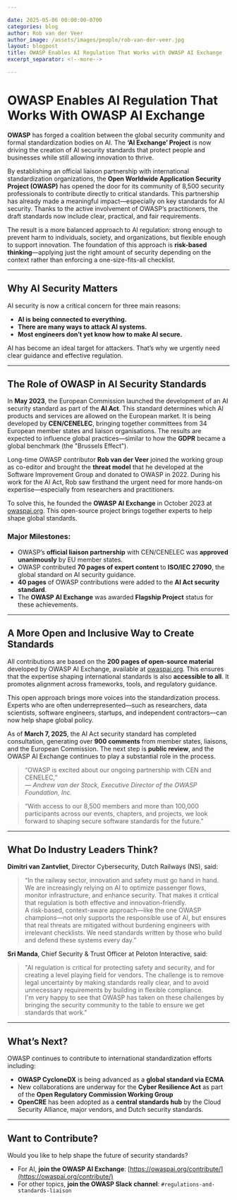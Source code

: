 ```yaml
---

date: 2025-05-06 00:00:00-0700
categories: blog
author: Rob van der Veer
author_image: /assets/images/people/rob-van-der-veer.jpg
layout: blogpost
title: OWASP Enables AI Regulation That Works with OWASP AI Exchange
excerpt_separator: <!--more-->

---
```


# OWASP Enables AI Regulation That Works With OWASP AI Exchange

**OWASP** has forged a coalition between the global security community and formal standardization bodies on AI. The **‘AI Exchange’ Project** is now driving the creation of AI security standards that protect people and businesses while still allowing innovation to thrive.

By establishing an official liaison partnership with international standardization organizations, the **Open Worldwide Application Security Project (OWASP)** has opened the door for its community of 8,500 security professionals to contribute directly to critical standards. This partnership has already made a meaningful impact—especially on key standards for AI security. Thanks to the active involvement of OWASP’s practitioners, the draft standards now include clear, practical, and fair requirements.

The result is a more balanced approach to AI regulation: strong enough to prevent harm to individuals, society, and organizations, but flexible enough to support innovation. The foundation of this approach is **risk-based thinking**—applying just the right amount of security depending on the context rather than enforcing a one-size-fits-all checklist.

---

## Why AI Security Matters

AI security is now a critical concern for three main reasons:

- **AI is being connected to everything.**
- **There are many ways to attack AI systems.**
- **Most engineers don’t yet know how to make AI secure.**

AI has become an ideal target for attackers. That’s why we urgently need clear guidance and effective regulation.

---

## The Role of OWASP in AI Security Standards

In **May 2023**, the European Commission launched the development of an AI security standard as part of the **AI Act**. This standard determines which AI products and services are allowed on the European market. It is being developed by **CEN/CENELEC**, bringing together committees from 34 European member states and liaison organisations. The results are expected to influence global practices—similar to how the **GDPR** became a global benchmark (the "Brussels Effect").

Long-time OWASP contributor **Rob van der Veer** joined the working group as co-editor and brought the **threat model** that he developed at the Software Improvement Group and donated to OWASP in 2022. During his work for the AI Act, Rob saw firsthand the urgent need for more hands-on expertise—especially from researchers and practitioners.

To solve this, he founded the **OWASP AI Exchange** in October 2023 at [owaspai.org](https://owaspai.org). This open-source project brings together experts to help shape global standards.

### Major Milestones:

- OWASP’s **official liaison partnership** with CEN/CENELEC was **approved unanimously** by EU member states.
- OWASP contributed **70 pages of expert content** to **ISO/IEC 27090**, the global standard on AI security guidance.
- **40 pages** of OWASP contributions were added to the **AI Act security standard**.
- The **OWASP AI Exchange** was awarded **Flagship Project** status for these achievements.

---

## A More Open and Inclusive Way to Create Standards

All contributions are based on the **200 pages of open-source material** developed by OWASP AI Exchange, available at [owaspai.org](https://owaspai.org). This ensures that the expertise shaping international standards is also **accessible to all**. It promotes alignment across frameworks, tools, and regulatory guidance.

This open approach brings more voices into the standardization process. Experts who are often underrepresented—such as researchers, data scientists, software engineers, startups, and independent contractors—can now help shape global policy.

As of **March 7, 2025**, the AI Act security standard has completed consultation, generating over **900 comments** from member states, liaisons, and the European Commission. The next step is **public review**, and the OWASP AI Exchange continues to play a substantial role in the process.

> “OWASP is excited about our ongoing partnership with CEN and CENELEC,”  
> — *Andrew van der Stock, Executive Director of the OWASP Foundation, Inc.*

> “With access to our 8,500 members and more than 100,000 participants across our events, chapters, and projects, we look forward to shaping secure software standards for the future.”

---

## What Do Industry Leaders Think?

**Dimitri van Zantvliet**, Director Cybersecurity, Dutch Railways (NS), said:

> “In the railway sector, innovation and safety must go hand in hand. We are increasingly relying on AI to optimize passenger flows, monitor infrastructure, and enhance security. That makes it critical that regulation is both effective and innovation-friendly.  
> A risk-based, context-aware approach—like the one OWASP champions—not only supports the responsible use of AI, but ensures that real threats are mitigated without burdening engineers with irrelevant checklists. We need standards written by those who build and defend these systems every day.”

**Sri Manda**, Chief Security & Trust Officer at Peloton Interactive, said:

> "AI regulation is critical for protecting safety and security, and for creating a level playing field for vendors. The challenge is to remove legal uncertainty by making standards really clear, and to avoid unnecessary requirements by building in flexible compliance.  
> I'm very happy to see that OWASP has taken on these challenges by bringing the security community to the table to ensure we get standards that work."

---

## What’s Next?

OWASP continues to contribute to international standardization efforts including:

- **OWASP CycloneDX** is being advanced as a **global standard via ECMA**
- New collaborations are underway for the **Cyber Resilience Act** as part of the **Open Regulatory Commission Working Group**
- **OpenCRE** has been adopted as a **central standards hub** by the Cloud Security Alliance, major vendors, and Dutch security standards.

---

## Want to Contribute?

Would you like to help shape the future of security standards?

- For AI, **join the OWASP AI Exchange**: [https://owaspai.org/contribute/](https://owaspai.org/contribute/)
- For other topics, **join the OWASP Slack channel**: `#regulations-and-standards-liaison`
